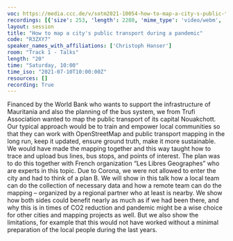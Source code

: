 ```yaml
---
voc: https://media.ccc.de/v/sotm2021-10054-how-to-map-a-city-s-public-transport-during-a-pandemic
recordings: [{'size': 253, 'length': 2280, 'mime_type': 'video/webm', 'language': 'eng-rus', 'filename': 'sotm2021-10054-eng-rus-How_to_map_a_citys_public_transport_during_a_pandemic_webm-hd.webm', 'state': 'new', 'folder': 'webm-hd', 'high_quality': True, 'width': 1920, 'height': 1080, 'updated_at': '2021-10-30T18:19:20.597+02:00', 'recording_url': 'https://cdn.media.ccc.de/events/sotm/2021/webm-hd/sotm2021-10054-eng-rus-How_to_map_a_citys_public_transport_during_a_pandemic_webm-hd.webm', 'url': 'https://api.media.ccc.de/public/recordings/55447', 'event_url': 'https://api.media.ccc.de/public/events/4c68c1c3-c0cb-5da4-a7cc-fc9bd82da533', 'conference_url': 'https://api.media.ccc.de/public/conferences/sotm2021'}, {'size': 112, 'length': 2280, 'mime_type': 'video/mp4', 'language': 'eng-rus', 'filename': 'sotm2021-10054-eng-rus-How_to_map_a_citys_public_transport_during_a_pandemic_sd.mp4', 'state': 'new', 'folder': 'h264-sd', 'high_quality': False, 'width': 720, 'height': 576, 'updated_at': '2021-10-30T17:27:37.624+02:00', 'recording_url': 'https://cdn.media.ccc.de/events/sotm/2021/h264-sd/sotm2021-10054-eng-rus-How_to_map_a_citys_public_transport_during_a_pandemic_sd.mp4', 'url': 'https://api.media.ccc.de/public/recordings/55443', 'event_url': 'https://api.media.ccc.de/public/events/4c68c1c3-c0cb-5da4-a7cc-fc9bd82da533', 'conference_url': 'https://api.media.ccc.de/public/conferences/sotm2021'}, {'size': 34, 'length': 2280, 'mime_type': 'audio/mpeg', 'language': 'eng', 'filename': 'sotm2021-10054-eng-How_to_map_a_citys_public_transport_during_a_pandemic_mp3.mp3', 'state': 'new', 'folder': 'mp3', 'high_quality': False, 'width': 0, 'height': 0, 'updated_at': '2021-10-30T17:15:31.278+02:00', 'recording_url': 'https://cdn.media.ccc.de/events/sotm/2021/mp3/sotm2021-10054-eng-How_to_map_a_citys_public_transport_during_a_pandemic_mp3.mp3', 'url': 'https://api.media.ccc.de/public/recordings/55441', 'event_url': 'https://api.media.ccc.de/public/events/4c68c1c3-c0cb-5da4-a7cc-fc9bd82da533', 'conference_url': 'https://api.media.ccc.de/public/conferences/sotm2021'}, {'size': 140, 'length': 2280, 'mime_type': 'video/webm', 'language': 'eng-rus', 'filename': 'sotm2021-10054-eng-rus-How_to_map_a_citys_public_transport_during_a_pandemic_webm-sd.webm', 'state': 'new', 'folder': 'webm-sd', 'high_quality': False, 'width': 720, 'height': 576, 'updated_at': '2021-10-30T17:14:34.745+02:00', 'recording_url': 'https://cdn.media.ccc.de/events/sotm/2021/webm-sd/sotm2021-10054-eng-rus-How_to_map_a_citys_public_transport_during_a_pandemic_webm-sd.webm', 'url': 'https://api.media.ccc.de/public/recordings/55440', 'event_url': 'https://api.media.ccc.de/public/events/4c68c1c3-c0cb-5da4-a7cc-fc9bd82da533', 'conference_url': 'https://api.media.ccc.de/public/conferences/sotm2021'}, {'size': 238, 'length': 2280, 'mime_type': 'video/mp4', 'language': 'eng-rus', 'filename': 'sotm2021-10054-eng-rus-How_to_map_a_citys_public_transport_during_a_pandemic_hd.mp4', 'state': 'new', 'folder': 'h264-hd', 'high_quality': True, 'width': 1920, 'height': 1080, 'updated_at': '2021-10-30T16:19:29.599+02:00', 'recording_url': 'https://cdn.media.ccc.de/events/sotm/2021/h264-hd/sotm2021-10054-eng-rus-How_to_map_a_citys_public_transport_during_a_pandemic_hd.mp4', 'url': 'https://api.media.ccc.de/public/recordings/55435', 'event_url': 'https://api.media.ccc.de/public/events/4c68c1c3-c0cb-5da4-a7cc-fc9bd82da533', 'conference_url': 'https://api.media.ccc.de/public/conferences/sotm2021'}, {'size': 203, 'length': 2280, 'mime_type': 'video/mp4', 'language': 'rus', 'filename': 'sotm2021-10054-rus-How_to_map_a_citys_public_transport_during_a_pandemic.mp4', 'state': 'new', 'folder': 'h264-hd', 'high_quality': True, 'width': 1920, 'height': 1080, 'updated_at': '2021-10-30T16:19:20.456+02:00', 'recording_url': 'https://cdn.media.ccc.de/events/sotm/2021/h264-hd/sotm2021-10054-rus-How_to_map_a_citys_public_transport_during_a_pandemic.mp4', 'url': 'https://api.media.ccc.de/public/recordings/55434', 'event_url': 'https://api.media.ccc.de/public/events/4c68c1c3-c0cb-5da4-a7cc-fc9bd82da533', 'conference_url': 'https://api.media.ccc.de/public/conferences/sotm2021'}, {'size': 203, 'length': 2280, 'mime_type': 'video/mp4', 'language': 'eng', 'filename': 'sotm2021-10054-eng-How_to_map_a_citys_public_transport_during_a_pandemic.mp4', 'state': 'new', 'folder': 'h264-hd', 'high_quality': True, 'width': 1920, 'height': 1080, 'updated_at': '2021-10-30T16:19:11.996+02:00', 'recording_url': 'https://cdn.media.ccc.de/events/sotm/2021/h264-hd/sotm2021-10054-eng-How_to_map_a_citys_public_transport_during_a_pandemic.mp4', 'url': 'https://api.media.ccc.de/public/recordings/55433', 'event_url': 'https://api.media.ccc.de/public/events/4c68c1c3-c0cb-5da4-a7cc-fc9bd82da533', 'conference_url': 'https://api.media.ccc.de/public/conferences/sotm2021'}]
layout: session
title: "How to map a city's public transport during a pandemic"
code: "R3ZXY7"
speaker_names_with_affiliations: ['Christoph Hanser']
room: "Track 1 - Talks"
length: "20"
time: "Saturday, 10:00"
time_iso: "2021-07-10T10:00:00Z"
resources: []
recording: True
---
```

Financed by the World Bank who wants to support the infrastructure of Mauritania and also the planning of the bus system, we from Trufi Association wanted to map the public transport of its capital Nouakchott. Our typical approach would be to train and empower local communities so that they can work with OpenStreetMap and public transport mapping in the long run, keep it updated, ensure ground truth, make it more sustainable. We would have made the mapping together and this way taught how to trace and upload bus lines, bus stops, and points of interest. The plan was to do this together with French organization “Les Libres Geographes” who are experts in this topic. Due to Corona, we were not allowed to enter the city and had to think of a plan B. We will show in this talk how a local team can do the collection of necessary data and how a remote team can do the mapping – organized by a regional partner who at least is nearby. We show how both sides could benefit nearly as much as if we had been there, and why this is in times of CO2 reduction and pandemic might be a wise choice for other cities and mapping projects as well. But we also show the limitations, for example that this would not have worked without a minimal preparation of the local people during the last years.
